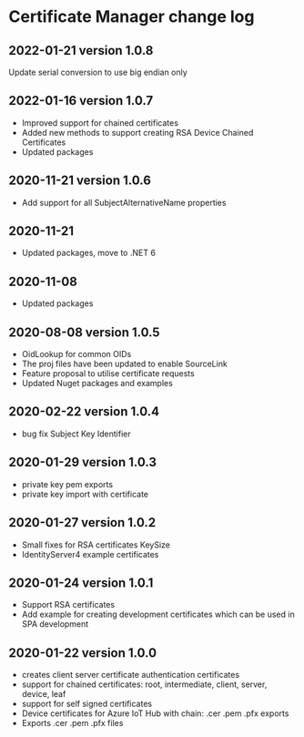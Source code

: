 # Certificate Manager change log

## 2022-01-21 version 1.0.8
Update serial conversion to use big endian only 

## 2022-01-16 version 1.0.7
* Improved support for chained certificates
* Added new methods to support creating RSA Device Chained Certificates
* Updated packages

## 2020-11-21 version 1.0.6
* Add support for all SubjectAlternativeName properties

## 2020-11-21 
* Updated packages, move to .NET 6

## 2020-11-08 
* Updated packages

## 2020-08-08 version 1.0.5
* OidLookup for common OIDs
* The proj files have been updated to enable SourceLink 
* Feature proposal to utilise certificate requests
* Updated Nuget packages and examples

## 2020-02-22 version 1.0.4
* bug fix Subject Key Identifier

## 2020-01-29 version 1.0.3
* private key pem exports
* private key import with certificate

## 2020-01-27 version 1.0.2
* Small fixes for RSA certificates KeySize
* IdentityServer4 example certificates

## 2020-01-24 version 1.0.1
* Support RSA certificates
* Add example for creating development certificates which can be used in SPA development

## 2020-01-22 version 1.0.0
* creates client server certificate authentication certificates
* support for chained certificates: root, intermediate, client, server, device, leaf 
* support for self signed certificates
* Device certificates for Azure IoT Hub with chain: .cer .pem .pfx exports
* Exports .cer .pem .pfx files
